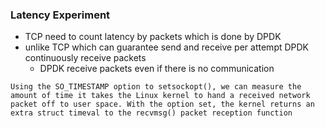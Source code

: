 ### Latency Experiment

- TCP need to count latency by packets which is done by DPDK
- unlike TCP which can guarantee send and receive per attempt DPDK continuously receive packets
    - DPDK receive packets even if there is no communication

```
Using the SO_TIMESTAMP option to setsockopt(), we can measure the amount of time it takes the Linux kernel to hand a received network packet off to user space. With the option set, the kernel returns an extra struct timeval to the recvmsg() packet reception function
```
